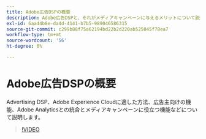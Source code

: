 ```yaml
---
title: Adobe広告DSPの概要
description: Adobe広告DSPと、それがメディアキャンペーンに与えるメリットについて説明します。
exl-id: 6aa44b8e-da4d-4141-b7b5-989046586315
source-git-commit: c299b88f75a62194bd22b2d220ab525045f78ea7
workflow-type: tm+mt
source-wordcount: '56'
ht-degree: 0%

---
```


# Adobe広告DSPの概要

Advertising DSP、Adobe Experience Cloudに適した方法、広告主向けの機能、Adobe Analyticsとの統合とメディアキャンペーンに役立つ機能などについて説明します。

>[!VIDEO](https://video.tv.adobe.com/v/339200)
